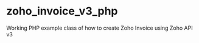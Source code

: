 zoho_invoice_v3_php
===================

Working PHP example class of how to create Zoho Invoice using Zoho API v3

